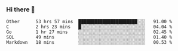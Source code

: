 ### Hi there 👋

<!--
**WShiBin/WShiBin** is a ✨ _special_ ✨ repository because its `README.md` (this file) appears on your GitHub profile.

Here are some ideas to get you started:

- 🔭 I’m currently working on ...
- 🌱 I’m currently learning ...
- 👯 I’m looking to collaborate on ...
- 🤔 I’m looking for help with ...
- 💬 Ask me about ...
- 📫 How to reach me: ...
- 😄 Pronouns: ...
- ⚡ Fun fact: ...
-->

<!--START_SECTION:waka-->
```text
Other      53 hrs 57 mins  ██████████████████████░░░   91.00 % 
C          2 hrs 23 mins   █░░░░░░░░░░░░░░░░░░░░░░░░   04.04 % 
Go         1 hr 27 mins    ░░░░░░░░░░░░░░░░░░░░░░░░░   02.45 % 
SQL        49 mins         ░░░░░░░░░░░░░░░░░░░░░░░░░   01.40 % 
Markdown   18 mins         ░░░░░░░░░░░░░░░░░░░░░░░░░   00.53 %
```
<!--END_SECTION:waka-->

